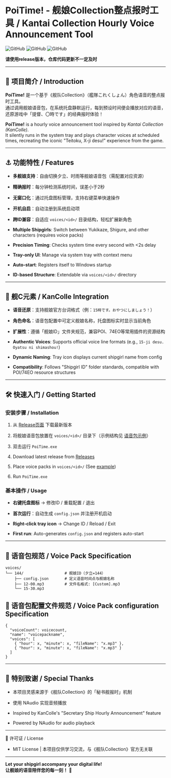 # PoiTime! - 舰娘Collection整点报时工具 / Kantai Collection Hourly Voice Announcement Tool

![GitHub](https://img.shields.io/badge/Language-C%23-blue) 
![GitHub](https://img.shields.io/badge/Platform-Windows-lightgrey) 
![GitHub](https://img.shields.io/badge/Version-0.3.0-green)

**请使用release版本，仓库代码更新不一定及时**

---

## 🌸 项目简介 / Introduction  
**PoiTime!** 是一个基于《舰队Collection》（艦隊これくしょん）角色语音的整点报时工具。  
通过调用舰娘语音包，在系统托盘静默运行，每到预设时间便会播放对应的语音，还原游戏中「提督、〇時です」的经典报时体验！  

**PoiTime!** is a hourly voice announcement tool inspired by *Kantai Collection (KanColle)*.  
It silently runs in the system tray and plays character voices at scheduled times, recreating the iconic "Teitoku, X-ji desu!" experience from the game.

---

## ⚓ 功能特性 / Features  
- **多舰娘支持**：自由切换夕立、时雨等舰娘语音包（需配置对应资源）  
- **精确报时**：每分钟检测系统时间，误差小于2秒  
- **无窗口化**：通过托盘图标管理，支持右键菜单快速操作  
- **开机自启**：自动注册到系统启动项  
- **跨ID兼容**：自适应 `voices/<id>/` 目录结构，轻松扩展新角色  

- **Multiple Shipgirls**: Switch between Yukikaze, Shigure, and other characters (requires voice packs)  
- **Precision Timing**: Checks system time every second with <2s delay  
- **Tray-only UI**: Manage via system tray with context menu  
- **Auto-start**: Registers itself to Windows startup  
- **ID-based Structure**: Extendable via `voices/<id>/` directory  

---

## 🚢 舰C元素 / KanColle Integration  
- **语音还原**：支持舰娘官方台词格式（例：`15時です。おやつにしましょう！`）  
- **角色命名**：语音包配置中可定义舰娘名称，托盘图标实时显示当前角色  
- **扩展性**：遵循「舰娘ID」文件夹规范，兼容POI、74EO等常用插件的资源结构  

- **Authentic Voices**: Supports official voice line formats (e.g., `15-ji desu. Oyatsu ni shimashou!`)  
- **Dynamic Naming**: Tray icon displays current shipgirl name from config  
- **Compatibility**: Follows "Shipgirl ID" folder standards, compatible with POI/74EO resource structures  

---

## 🛠️ 快速入门 / Getting Started  
### 安装步骤 / Installation  
1. 从 [Release页面](https://github.com/YQWhite/PoiTime/releases) 下载最新版本  
2. 将舰娘语音包放置在 `voices/<id>/` 目录下（示例结构见 [语音包示例](https://github.com/YQWhite/PoiTime/tree/main/voices/144)）  
3. 双击运行 `PoiTime.exe`  

1. Download latest release from [Releases](https://github.com/YQWhite/PoiTime/releases)  
2. Place voice packs in `voices/<id>/` (See [example](https://github.com/YQWhite/PoiTime/tree/main/voices/144))  
3. Run `PoiTime.exe`  

### 基本操作 / Usage  
- **右键托盘图标** → 修改ID / 重载配置 / 退出  
- **首次运行**：自动生成 `config.json` 并注册开机启动  

- **Right-click tray icon** → Change ID / Reload / Exit  
- **First run**: Auto-generates `config.json` and registers auto-start  

---

## 📂 语音包规范 / Voice Pack Specification  
```plaintext
voices/
└── 144/                  # 舰娘ID（夕立=144）
    ├── config.json       # 定义语音时间点与舰娘名称
    ├── 12-00.mp3         # 文件名格式: [Custom].mp3
    └── 15-30.mp3
```

## 📂 语音包配置文件规范 / Voice Pack configuration Specification  
```plaintext
{
  "voiceCount": voicecount,
  "name": "voicepackname",
  "voices": [
    { "hour": x, "minute": x, "fileName": "x.mp3" },
    { "hour": x, "minute": x, "fileName": "x.mp3" }
  ]
}

```

---

## 🎉 特别致谢 / Special Thanks
- 本项目灵感来源于《舰队Collection》的「秘书舰报时」机制

- 使用 NAudio 实现音频播放

- Inspired by KanColle's "Secretary Ship Hourly Announcement" feature

- Powered by NAudio for audio playback

---

📜 许可证 / License
- MIT License | 本项目仅供学习交流，与《舰队Collection》官方无关联

---

**Let your shipgirl accompany your digital life!**  
**让舰娘的语音陪伴您的每一刻！** 🌸
